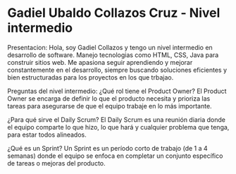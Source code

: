 # Gadiel Ubaldo Collazos Cruz - Nivel intermedio

Presentacion:
Hola, soy Gadiel Collazos y tengo un nivel intermedio en desarrollo de software. Manejo tecnologias como HTML, CSS, Java para construir sitios web. Me apasiona seguir aprendiendo y mejorar constantemente en el desarrollo, siempre buscando soluciones eficientes y bien estructuradas para los proyectos en los que trbajao.


Preguntas del nivel intermedio:
¿Qué rol tiene el Product Owner?
El Product Owner se encarga de definir lo que el producto necesita y prioriza las tareas para asegurarse de que el equipo trabaje en lo más importante.

¿Para qué sirve el Daily Scrum?
El Daily Scrum es una reunión diaria donde el equipo comparte lo que hizo, lo que hará y cualquier problema que tenga, para estar todos alineados.

¿Qué es un Sprint?
Un Sprint es un período corto de trabajo (de 1 a 4 semanas) donde el equipo se enfoca en completar un conjunto específico de tareas o mejoras del producto.
